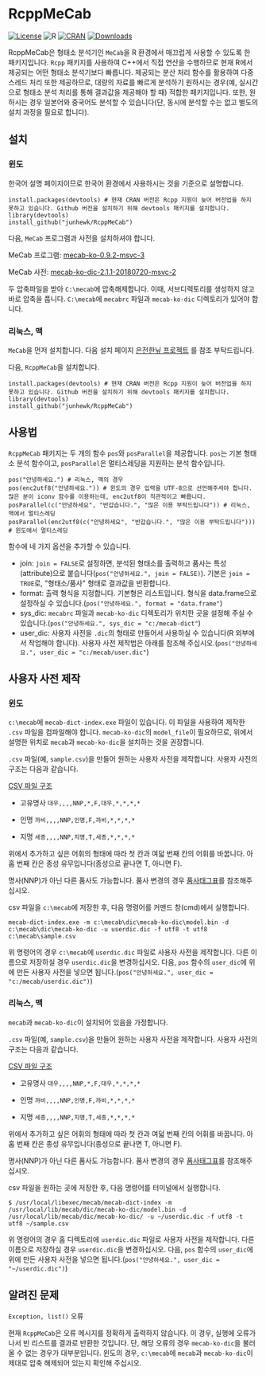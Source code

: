 # RcppMeCab

[![License](https://img.shields.io/badge/license-GPL-brightgreen.svg?style=flat)](http://www.gnu.org/licenses/gpl.html)
![R](https://img.shields.io/github/r-package/v/junhewk/RcppMeCab)
[![CRAN](http://www.r-pkg.org/badges/version/RcppMeCab)](https://cran.r-project.org/package=RcppMeCab)
[![Downloads](http://cranlogs.r-pkg.org/badges/RcppMeCab?color=brightgreen)](http://www.r-pkg.org/pkg/RcppMeCab)

RcppMeCab은 형태소 분석기인 `MeCab`을 R 환경에서 매끄럽게 사용할 수 있도록 한 패키지입니다. `Rcpp` 패키지를 사용하여 C++에서 직접 연산을 수행하므로 현재 R에서 제공되는 어떤 형태소 분석기보다 빠릅니다. 제공되는 분산 처리 함수를 활용하여 다중 스레드 처리 또한 제공하므로, 대량의 자료를 빠르게 분석하기 원하시는 경우(예, 실시간으로 형태소 분석 처리를 통해 결과값을 제공해야 할 때) 적합한 패키지입니다. 또한, 원하시는 경우 일본어와 중국어도 분석할 수 있습니다(단, 동시에 분석할 수는 없고 별도의 설치 과정을 필요로 합니다).

## 설치

### 윈도

한국어 설명 페이지이므로 한국어 환경에서 사용하시는 것을 기준으로 설명합니다.

```
install.packages(devtools) # 현재 CRAN 버전은 Rcpp 지원이 늦어 버전업을 하지 못하고 있습니다. Github 버전을 설치하기 위해 devtools 패키지를 설치합니다.
library(devtools)
install_github("junhewk/RcppMeCab")
```

다음, `MeCab` 프로그램과 사전을 설치하셔야 합니다.

MeCab 프로그램: [mecab-ko-0.9.2-msvc-3](https://github.com/Pusnow/mecab-ko-msvc/releases/download/release-0.9.2-msvc-3/mecab-ko-msvc-x64.zip)

MeCab 사전: [mecab-ko-dic-2.1.1-20180720-msvc-2](https://github.com/Pusnow/mecab-ko-dic-msvc/releases/download/mecab-ko-dic-2.1.1-20180720-msvc-2/mecab-ko-dic-msvc.zip)

두 압축파일을 받아 `C:\mecab`에 압축해제합니다. 이때, 서브디렉토리를 생성하지 않고 바로 압축을 풉니다. `C:\mecab`에 `mecabrc` 파일과 `mecab-ko-dic` 디렉토리가 있어야 합니다.

### 리눅스, 맥

`MeCab`을 먼저 설치합니다. 다음 설치 페이지 [은전한닢 프로젝트](https://bitbucket.org/eunjeon/mecab-ko/src/master/README.md) 를 참조 부탁드립니다.

다음, `RcppMeCab`을 설치합니다.

```
install.packages(devtools) # 현재 CRAN 버전은 Rcpp 지원이 늦어 버전업을 하지 못하고 있습니다. Github 버전을 설치하기 위해 devtools 패키지를 설치합니다.
library(devtools)
install_github("junhewk/RcppMeCab")
```

## 사용법

`RcppMeCab` 패키지는 두 개의 함수 `pos`와 `posParallel`을 제공합니다. `pos`는 기본 형태소 분석 함수이고, `posParallel`은 멀티스레딩을 지원하는 분석 함수입니다.

```
pos("안녕하세요.") # 리눅스, 맥의 경우
pos(enc2utf8("안녕하세요.")) # 윈도의 경우 입력을 UTF-8으로 선언해주셔야 합니다. 많은 분이 iconv 함수를 이용하는데, enc2utf8이 직관적이고 빠릅니다.
posParallel(c("안녕하세요", "반갑습니다.", "많은 이용 부탁드립니다")) # 리눅스, 맥에서 멀티스레딩
posParallel(enc2utf8(c("안녕하세요", "반갑습니다.", "많은 이용 부탁드립니다"))) # 윈도에서 멀티스레딩
```

함수에 네 가지 옵션을 추가할 수 있습니다.

+ join: `join = FALSE`로 설정하면, 분석된 형태소를 출력하고 품사는 특성(attribute)으로 붙습니다(`pos("안녕하세요.", join = FALSE)`). 기본은 `join = TRUE`로, "형태소/품사" 형태로 결과값을 반환합니다.
+ format: 출력 형식을 지정합니다. 기본형은 리스트입니다. 형식을 data.frame으로 설정하실 수 있습니다.(`pos("안녕하세요.", format = "data.frame"`)
+ sys_dic: `mecabrc` 파일과 `mecab-ko-dic` 디렉토리가 위치한 곳을 설정해 주실 수 있습니다.(`pos("안녕하세요.", sys_dic = "c:/mecab-dict"`)
+ user_dic: 사용자 사전을 `.dic`의 형태로 만들어서 사용하실 수 있습니다(R 외부에서 작업해야 합니다). 사용자 사전 제작법은 아래를 참조해 주십시오.(`pos("안녕하세요.", user_dic = "c:/mecab/user.dic"`)

## 사용자 사전 제작

### 윈도

`c:\mecab`에 `mecab-dict-index.exe` 파일이 있습니다. 이 파일을 사용하여 제작한 `.csv` 파일을 컴파일해야 합니다. `mecab-ko-dic`의 `model_file`이 필요하므로, 위에서 설명한 위치로 `mecab`과 `mecab-ko-dic`을 설치하는 것을 권장합니다.

`.csv` 파일(예, `sample.csv`)을 만들어 원하는 사용자 사전을 제작합니다. 사용자 사전의 구조는 다음과 같습니다.

[CSV 파일 구조](https://docs.google.com/spreadsheets/d/1-9blXKjtjeKZqsf4NzHeYJCrr49-nXeRF6D80udfcwY/edit#gid=1718487366)

+ 고유명사
`대우,,,,NNP,*,F,대우,*,*,*,*`

+ 인명
`까비,,,,NNP,인명,F,까비,*,*,*,*`

+ 지명
`세종,,,,NNP,지명,T,세종,*,*,*,*`

위에서 추가하고 싶은 어휘의 형태에 따라 첫 칸과 여덟 번째 칸의 어휘를 바꿉니다. 아홉 번째 칸은 종성 유무입니다(종성으로 끝나면 T, 아니면 F).

명사(NNP)가 아닌 다른 품사도 가능합니다. 품사 변경의 경우 [품사태그표](https://docs.google.com/spreadsheet/ccc?key=0ApcJghR6UMXxdEdURGY2YzIwb3dSZ290RFpSaUkzZ0E&usp=sharing#gid=4)를 참조해주십시오.

csv 파일을 `c:\mecab`에 저장한 후, 다음 명령어를 커맨드 창(cmd)에서 실행합니다.

```
mecab-dict-index.exe -m c:\mecab\dic\mecab-ko-dic\model.bin -d c:\mecab\dic\mecab-ko-dic -u userdic.dic -f utf8 -t utf8 c:\mecab\sample.csv
```

위 명령어의 경우 `c:\mecab`에 `userdic.dic` 파일로 사용자 사전을 제작합니다. 다른 이름으로 저장하실 경우 `userdic.dic`을 변경하십시오. 다음, `pos` 함수의 `user_dic`에 위에 만든 사용자 사전을 넣으면 됩니다.(`pos("안녕하세요.", user_dic = "c:/mecab/userdic.dic")`)

### 리눅스, 맥

`mecab`과 `mecab-ko-dic`이 설치되어 있음을 가정합니다. 

`.csv` 파일(예, `sample.csv`)을 만들어 원하는 사용자 사전을 제작합니다. 사용자 사전의 구조는 다음과 같습니다.

[CSV 파일 구조](https://docs.google.com/spreadsheets/d/1-9blXKjtjeKZqsf4NzHeYJCrr49-nXeRF6D80udfcwY/edit#gid=1718487366)

+ 고유명사
`대우,,,,NNP,*,F,대우,*,*,*,*`

+ 인명
`까비,,,,NNP,인명,F,까비,*,*,*,*`

+ 지명
`세종,,,,NNP,지명,T,세종,*,*,*,*`

위에서 추가하고 싶은 어휘의 형태에 따라 첫 칸과 여덟 번째 칸의 어휘를 바꿉니다. 아홉 번째 칸은 종성 유무입니다(종성으로 끝나면 T, 아니면 F).

명사(NNP)가 아닌 다른 품사도 가능합니다. 품사 변경의 경우 [품사태그표](https://docs.google.com/spreadsheet/ccc?key=0ApcJghR6UMXxdEdURGY2YzIwb3dSZ290RFpSaUkzZ0E&usp=sharing#gid=4)를 참조해주십시오.

csv 파일을 원하는 곳에 저장한 후, 다음 명령어를 터미널에서 실행합니다.

```
$ /usr/local/libexec/mecab/mecab-dict-index -m /usr/local/lib/mecab/dic/mecab-ko-dic/model.bin -d /usr/local/lib/mecab/dic/mecab-ko-dic/ -u ~/userdic.dic -f utf8 -t utf8 ~/sample.csv
```

위 명령어의 경우 홈 디렉토리에 `userdic.dic` 파일로 사용자 사전을 제작합니다. 다른 이름으로 저장하실 경우 `userdic.dic`을 변경하십시오. 다음, `pos` 함수의 `user_dic`에 위에 만든 사용자 사전을 넣으면 됩니다.(`pos("안녕하세요.", user_dic = "~/userdic.dic")`)

## 알려진 문제

`Exception, list()` 오류

현재 `RcppMeCab`은 오류 메시지를 정확하게 출력하지 않습니다. 이 경우, 실행에 오류가 나서 빈 리스트를 결과로 반환한 것입니다. 단, 해당 오류의 경우 `mecab-ko-dic`을 불러올 수 없는 경우가 대부분입니다. 윈도의 경우, `c:\mecab`에 `mecab`과 `mecab-ko-dic`이 제대로 압축 해제되어 있는지 확인해 주십시오.
